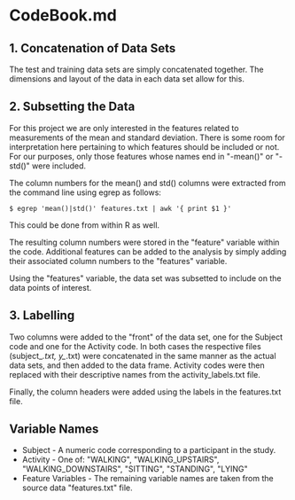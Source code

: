 # CodeBook.md

## 1. Concatenation of Data Sets

The test and training data sets are simply concatenated together. The
dimensions and layout of the data in each data set allow for this.

## 2. Subsetting the Data

For this project we are only interested in the features related to measurements
of the mean and standard deviation. There is some room for interpretation here
pertaining to which features should be included or not. For our purposes, only
those features whose names end in "-mean()" or "-std()" were included.

The column numbers for the mean() and std() columns were extracted from the
command line using egrep as follows:

    $ egrep 'mean()|std()' features.txt | awk '{ print $1 }'

This could be done from within R as well.

The resulting column numbers were stored in the "feature" variable within the
code. Additional features can be added to the analysis by simply adding their
associated column numbers to the "features" variable.

Using the "features" variable, the data set was subsetted to include on the
data points of interest.

## 3. Labelling
Two columns were added to the "front" of the data set, one for the Subject code
and one for the Activity code. In both cases the respective files
(subject_*.txt, y_*.txt) were concatenated in the same manner as the actual
data sets, and then added to the data frame.  Activity codes were then replaced
with their descriptive names from the activity_labels.txt file.

Finally, the column headers were added using the labels in the features.txt file.

## Variable Names
* Subject - A numeric code corresponding to a participant in the study.
* Activity - One of: "WALKING", "WALKING_UPSTAIRS", "WALKING_DOWNSTAIRS", "SITTING", "STANDING", "LYING"
* Feature Variables - The remaining variable names are taken from the source data "features.txt" file.
